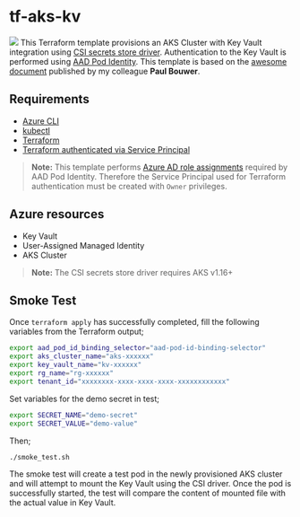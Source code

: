 # tf-aks-kv
![](https://github.com/syedhassaanahmed/tf-aks-kv/workflows/.github/workflows/terraform.yml/badge.svg)
This Terraform template provisions an AKS Cluster with Key Vault integration using [CSI secrets store driver](https://github.com/Azure/secrets-store-csi-driver-provider-azure). Authentication to the Key Vault is performed using [AAD Pod Identity](https://github.com/Azure/aad-pod-identity). This template is based on the [awesome document](https://github.com/paulbouwer/experiments/blob/master/aks/install-aadpodidentity-and-secretsstoredriver.md) published by my colleague **Paul Bouwer**.

## Requirements
- [Azure CLI](https://docs.microsoft.com/en-us/cli/azure/install-azure-cli?view=azure-cli-latest)
- [kubectl](https://docs.microsoft.com/en-us/cli/azure/aks?view=azure-cli-latest#az-aks-install-cli)
- [Terraform](https://www.terraform.io/downloads.html)
- [Terraform authenticated via Service Principal](https://www.terraform.io/docs/providers/azurerm/guides/service_principal_client_secret.html)
>**Note:** This template performs [Azure AD role assignments](https://docs.microsoft.com/en-us/azure/role-based-access-control/overview) required by AAD Pod Identity. Therefore the Service Principal used for Terraform authentication must be created with `Owner` privileges.

## Azure resources
- Key Vault
- User-Assigned Managed Identity
- AKS Cluster
>**Note:** The CSI secrets store driver requires AKS v1.16+

## Smoke Test
Once `terraform apply` has successfully completed, fill the following variables from the Terraform output;
```sh
export aad_pod_id_binding_selector="aad-pod-id-binding-selector"
export aks_cluster_name="aks-xxxxxx"
export key_vault_name="kv-xxxxxx"
export rg_name="rg-xxxxxx"
export tenant_id="xxxxxxxx-xxxx-xxxx-xxxx-xxxxxxxxxxxx"
```

Set variables for the demo secret in test;
```sh
export SECRET_NAME="demo-secret"
export SECRET_VALUE="demo-value"
```

Then;
```
./smoke_test.sh
```
The smoke test will create a test pod in the newly provisioned AKS cluster and will attempt to mount the Key Vault using the CSI driver. Once the pod is successfully started, the test will compare the content of mounted file with the actual value in Key Vault.
